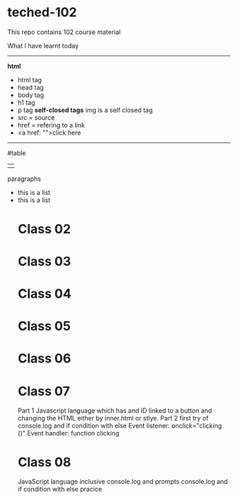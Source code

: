 # teched-102
This repo contains 102 course material 

What I have learnt today
_____________________________________________
**html**
- html tag
- head tag
- body tag
- h1 tag
- p tag
**self-closed tags**
img is a self closed tag
- src = source
- href = refering to a link 
- <a href: "">click here</a>
_____________________________________________
#table
<table>
  <th></th>
    <tr></tr>
  </table>
  
  <p>paragraphs</p>
  <ul>
  <li>this is a list</li>
  <li>this is a list</li>
  </lu>
  
  # Class 02
  
  # Class 03
  
  # Class 04
  
  # Class 05
  
  # Class 06
  
  # Class 07
  Part 1 Javascript language which has and ID linked to a button and changing the HTML either by inner.html or stlye.
  Part 2 first try of console.log and if condition with else
  Event listener: onclick="clicking ()"
  Event handler: function clicking 
  
  # Class 08
  JavaScript language inclusive console.log and prompts
  console.log and if condition with else pracice 
  
  
  
  
    
